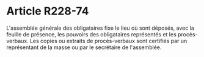 # Article R228-74

L'assemblée générale des obligataires fixe le lieu où sont déposés, avec la feuille de présence, les pouvoirs des obligataires représentés et les procès-verbaux.   Les copies ou extraits de procès-verbaux sont certifiés par un représentant de la masse ou par le secrétaire de l'assemblée.